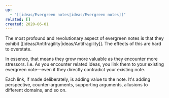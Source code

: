 ```yaml
---
up:
  - "[[ideas/Evergreen notes|ideas/Evergreen notes]]"
related: []
created: 2020-06-01
---
```

The most profound and revolutionary aspect of evergreen notes is that they exhibit [[ideas/Antifragility|ideas/Antifragility]]. The effects of this are hard to overstate.

In essence, that means they grow more valuable as they encounter more stressors. I.e. As you encounter related ideas, you link them to your existing evergreen note—even if they directly contradict your existing note. 

Each link, if made deliberately, is adding value to the note. It's adding perspective, counter-arguments, supporting arguments, allusions to different domains, and so on.